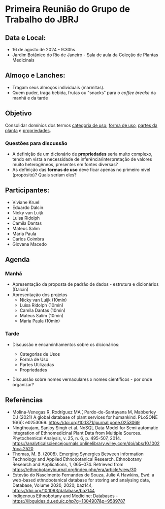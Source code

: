 # Primeira Reunião do Grupo de Trabalho do JBRJ

## Data e Local:
* 16 de agosto de 2024 - 9:30hs
* Jardim Botânico do Rio de Janeiro - Sala de aula da Coleção de Plantas Medicinais

## Almoço e Lanches:

* Tragam seus almoços individuais (marmitas).
* Quem puder, traga bebida, frutas ou "snacks" para o _coffee breake_ da manhã e da tarde


## Objetivo

Consolidar domínios dos termos [categoria de uso](https://github.com/edalcin/Estrutura-de-Dados-Etnobotanicos/blob/main/dicionarios/useTo.md), [forma de uso](https://github.com/edalcin/Estrutura-de-Dados-Etnobotanicos/blob/main/dicionarios/useForm.md), [partes da planta](https://github.com/edalcin/Estrutura-de-Dados-Etnobotanicos/blob/main/dicionarios/useParts.md) e [propriedades](https://github.com/edalcin/Estrutura-de-Dados-Etnobotanicos/blob/main/dicionarios/proprieties.md).

### Questões para discussão

* A definição de um dicionário de __propriedades__ seria muito complexo, tendo em vista a necessidade de inferência/interpretação de valores muito heterogêneos, presentes em fontes diversas?
* As definição das __formas de uso__ deve ficar apenas no primeiro nível (propósito)? Quais seriam eles?
  

## Participantes:

* Viviane Kruel
* Eduardo Dalcin
* Nicky van Luijk 
* Luisa Ridolph
* Camila Dantas
* Mateus Salim
* Maria Paula
* Carlos Coimbra
* Giovana Macedo

## Agenda

### Manhã

* Apresentação da proposta de padrão de dados - estrutura e dicionários (Dalcin)
* Apresentação dos projetos
  * Nicky van Luijk (10min)
  * Luisa Ridolph (10min)
  * Camila Dantas (10min)
  * Mateus Salim (10min)
  * Maria Paula (10min)

### Tarde

* Discussão e encaminhamentos sobre os dicionários:
  * Categorias de Usos
  * Forma de Uso
  * Partes Utilizadas
  * Propriedades

 * Discussão sobre nomes vernaculares x nomes científicos - por onde organizar?

## Referências

* Molina-Venegas R, Rodríguez MA ́, Pardo-de-Santayana M, Mabberley DJ (2021) A global database of plant services for humankind. PLoSONE 16(6): e0253069. https://doi.org/10.1371/journal.pone.0253069
* Ningthoujam, Sanjoy Singh et al. NoSQL Data Model for Semi‐automatic Integration of Ethnomedicinal Plant Data from Multiple Sources. Phytochemical Analysis, v. 25, n. 6, p. 495-507, 2014. https://analyticalsciencejournals.onlinelibrary.wiley.com/doi/abs/10.1002/pca.2520
* Thomas, M. B. (2008). Emerging Synergies Between Information Technology and Applied Ethnobotanical Research. Ethnobotany Research and Applications, 1, 065–074. Retrieved from https://ethnobotanyjournal.org/index.php/era/article/view/30
* Estevão do Nascimento Fernandes de Souza, Julie A Hawkins, Ewé: a web-based ethnobotanical database for storing and analysing data, Database, Volume 2020, 2020, baz144, https://doi.org/10.1093/database/baz144
* Indigenous Ethnobotany and Medicine: Databases - https://libguides.du.edu/c.php?g=1304907&p=9589787
